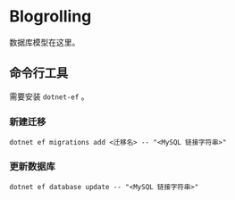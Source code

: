 # Blogrolling

数据库模型在这里。

## 命令行工具

需要安装 `dotnet-ef` 。

### 新建迁移

```shell
dotnet ef migrations add <迁移名> -- "<MySQL 链接字符串>"
```

### 更新数据库

```shell
dotnet ef database update -- "<MySQL 链接字符串>"
```

